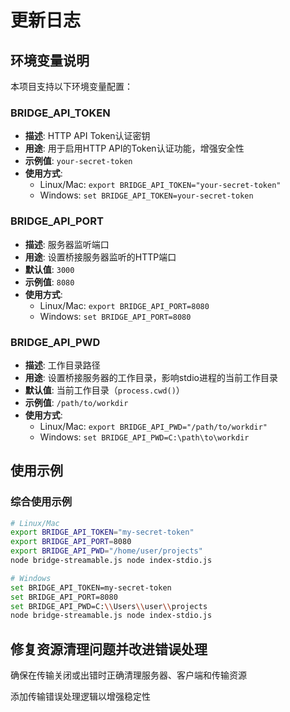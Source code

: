 # 更新日志

## 环境变量说明

本项目支持以下环境变量配置：

### BRIDGE_API_TOKEN

- **描述**: HTTP API Token认证密钥
- **用途**: 用于启用HTTP API的Token认证功能，增强安全性
- **示例值**: `your-secret-token`
- **使用方式**:
  - Linux/Mac: `export BRIDGE_API_TOKEN="your-secret-token"`
  - Windows: `set BRIDGE_API_TOKEN=your-secret-token`

### BRIDGE_API_PORT

- **描述**: 服务器监听端口
- **用途**: 设置桥接服务器监听的HTTP端口
- **默认值**: `3000`
- **示例值**: `8080`
- **使用方式**:
  - Linux/Mac: `export BRIDGE_API_PORT=8080`
  - Windows: `set BRIDGE_API_PORT=8080`

### BRIDGE_API_PWD

- **描述**: 工作目录路径
- **用途**: 设置桥接服务器的工作目录，影响stdio进程的当前工作目录
- **默认值**: 当前工作目录（`process.cwd()`）
- **示例值**: `/path/to/workdir`
- **使用方式**:
  - Linux/Mac: `export BRIDGE_API_PWD="/path/to/workdir"`
  - Windows: `set BRIDGE_API_PWD=C:\path\to\workdir`

## 使用示例

### 综合使用示例

```bash
# Linux/Mac
export BRIDGE_API_TOKEN="my-secret-token"
export BRIDGE_API_PORT=8080
export BRIDGE_API_PWD="/home/user/projects"
node bridge-streamable.js node index-stdio.js

# Windows
set BRIDGE_API_TOKEN=my-secret-token
set BRIDGE_API_PORT=8080
set BRIDGE_API_PWD=C:\\Users\\user\\projects
node bridge-streamable.js node index-stdio.js
```

## 修复资源清理问题并改进错误处理

确保在传输关闭或出错时正确清理服务器、客户端和传输资源

添加传输错误处理逻辑以增强稳定性
